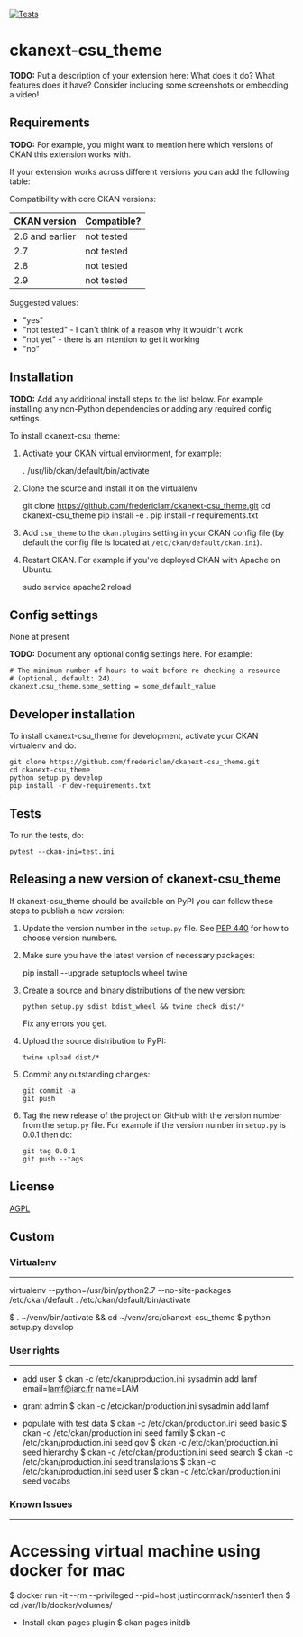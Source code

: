 [![Tests](https://github.com/fredericlam/ckanext-csu_theme/workflows/Tests/badge.svg?branch=main)](https://github.com/fredericlam/ckanext-csu_theme/actions)

# ckanext-csu_theme

**TODO:** Put a description of your extension here:  What does it do? What features does it have? Consider including some screenshots or embedding a video!


## Requirements

**TODO:** For example, you might want to mention here which versions of CKAN this
extension works with.

If your extension works across different versions you can add the following table:

Compatibility with core CKAN versions:

| CKAN version    | Compatible?   |
| --------------- | ------------- |
| 2.6 and earlier | not tested    |
| 2.7             | not tested    |
| 2.8             | not tested    |
| 2.9             | not tested    |

Suggested values:

* "yes"
* "not tested" - I can't think of a reason why it wouldn't work
* "not yet" - there is an intention to get it working
* "no"


## Installation

**TODO:** Add any additional install steps to the list below.
   For example installing any non-Python dependencies or adding any required
   config settings.

To install ckanext-csu_theme:

1. Activate your CKAN virtual environment, for example:

     . /usr/lib/ckan/default/bin/activate

2. Clone the source and install it on the virtualenv

    git clone https://github.com/fredericlam/ckanext-csu_theme.git
    cd ckanext-csu_theme
    pip install -e .
	pip install -r requirements.txt

3. Add `csu_theme` to the `ckan.plugins` setting in your CKAN
   config file (by default the config file is located at
   `/etc/ckan/default/ckan.ini`).

4. Restart CKAN. For example if you've deployed CKAN with Apache on Ubuntu:

     sudo service apache2 reload


## Config settings

None at present

**TODO:** Document any optional config settings here. For example:

	# The minimum number of hours to wait before re-checking a resource
	# (optional, default: 24).
	ckanext.csu_theme.some_setting = some_default_value


## Developer installation

To install ckanext-csu_theme for development, activate your CKAN virtualenv and
do:

    git clone https://github.com/fredericlam/ckanext-csu_theme.git
    cd ckanext-csu_theme
    python setup.py develop
    pip install -r dev-requirements.txt


## Tests

To run the tests, do:

    pytest --ckan-ini=test.ini


## Releasing a new version of ckanext-csu_theme

If ckanext-csu_theme should be available on PyPI you can follow these steps to publish a new version:

1. Update the version number in the `setup.py` file. See [PEP 440](http://legacy.python.org/dev/peps/pep-0440/#public-version-identifiers) for how to choose version numbers.

2. Make sure you have the latest version of necessary packages:

    pip install --upgrade setuptools wheel twine

3. Create a source and binary distributions of the new version:

       python setup.py sdist bdist_wheel && twine check dist/*

   Fix any errors you get.

4. Upload the source distribution to PyPI:

       twine upload dist/*

5. Commit any outstanding changes:

       git commit -a
       git push

6. Tag the new release of the project on GitHub with the version number from
   the `setup.py` file. For example if the version number in `setup.py` is
   0.0.1 then do:

       git tag 0.0.1
       git push --tags

## License

[AGPL](https://www.gnu.org/licenses/agpl-3.0.en.html)

## Custom

### Virtualenv
--------------
virtualenv --python=/usr/bin/python2.7 --no-site-packages /etc/ckan/default
. /etc/ckan/default/bin/activate

$ . ~/venv/bin/activate && cd ~/venv/src/ckanext-csu_theme
$ python setup.py develop

### User rights
---------------

* add user
$ ckan -c /etc/ckan/production.ini sysadmin add lamf email=lamf@iarc.fr name=LAM

* grant admin 
$ ckan -c /etc/ckan/production.ini sysadmin add lamf 

* populate with test data
$ ckan -c /etc/ckan/production.ini seed basic
$ ckan -c /etc/ckan/production.ini seed family
$ ckan -c /etc/ckan/production.ini seed gov
$ ckan -c /etc/ckan/production.ini seed hierarchy
$ ckan -c /etc/ckan/production.ini seed search
$ ckan -c /etc/ckan/production.ini seed translations
$ ckan -c /etc/ckan/production.ini seed user
$ ckan -c /etc/ckan/production.ini seed vocabs

### Known Issues
----------------

# Accessing virtual machine using docker for mac
$ docker run -it --rm --privileged --pid=host justincormack/nsenter1
then 
$ cd /var/lib/docker/volumes/


* Install ckan pages plugin
$ ckan pages initdb